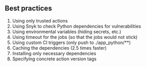 ## Best practices

1. Using only trusted actions
2. Using Snyk to check Python dependencies for vulnerabilities
3. Using environmental variables (hiding secrets, etc.)
4. Using timeout for the jobs (so that the jobs would not stick)
5. Using custom CI triggers (only push to ./app_python/**)
6. Caching the dependencies (2.5 times faster)
7. Installing only necessary dependencies
8. Specifying concrete action version tags
